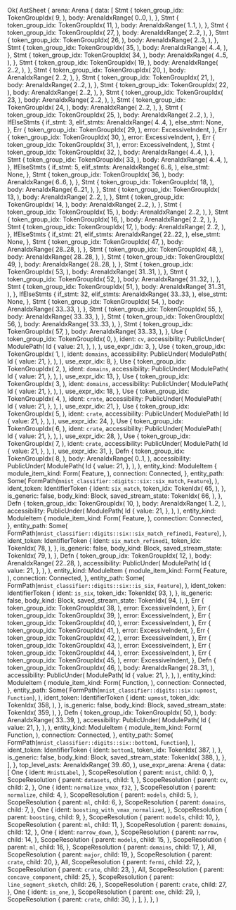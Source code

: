 Ok(
    AstSheet {
        arena: Arena {
            data: [
                Stmt {
                    token_group_idx: TokenGroupIdx(
                        9,
                    ),
                    body: ArenaIdxRange(
                        0..0,
                    ),
                },
                Stmt {
                    token_group_idx: TokenGroupIdx(
                        11,
                    ),
                    body: ArenaIdxRange(
                        1..1,
                    ),
                },
                Stmt {
                    token_group_idx: TokenGroupIdx(
                        27,
                    ),
                    body: ArenaIdxRange(
                        2..2,
                    ),
                },
                Stmt {
                    token_group_idx: TokenGroupIdx(
                        26,
                    ),
                    body: ArenaIdxRange(
                        2..3,
                    ),
                },
                Stmt {
                    token_group_idx: TokenGroupIdx(
                        35,
                    ),
                    body: ArenaIdxRange(
                        4..4,
                    ),
                },
                Stmt {
                    token_group_idx: TokenGroupIdx(
                        34,
                    ),
                    body: ArenaIdxRange(
                        4..5,
                    ),
                },
                Stmt {
                    token_group_idx: TokenGroupIdx(
                        19,
                    ),
                    body: ArenaIdxRange(
                        2..2,
                    ),
                },
                Stmt {
                    token_group_idx: TokenGroupIdx(
                        20,
                    ),
                    body: ArenaIdxRange(
                        2..2,
                    ),
                },
                Stmt {
                    token_group_idx: TokenGroupIdx(
                        21,
                    ),
                    body: ArenaIdxRange(
                        2..2,
                    ),
                },
                Stmt {
                    token_group_idx: TokenGroupIdx(
                        22,
                    ),
                    body: ArenaIdxRange(
                        2..2,
                    ),
                },
                Stmt {
                    token_group_idx: TokenGroupIdx(
                        23,
                    ),
                    body: ArenaIdxRange(
                        2..2,
                    ),
                },
                Stmt {
                    token_group_idx: TokenGroupIdx(
                        24,
                    ),
                    body: ArenaIdxRange(
                        2..2,
                    ),
                },
                Stmt {
                    token_group_idx: TokenGroupIdx(
                        25,
                    ),
                    body: ArenaIdxRange(
                        2..2,
                    ),
                },
                IfElseStmts {
                    if_stmt: 3,
                    elif_stmts: ArenaIdxRange(
                        4..4,
                    ),
                    else_stmt: None,
                },
                Err {
                    token_group_idx: TokenGroupIdx(
                        29,
                    ),
                    error: ExcessiveIndent,
                },
                Err {
                    token_group_idx: TokenGroupIdx(
                        30,
                    ),
                    error: ExcessiveIndent,
                },
                Err {
                    token_group_idx: TokenGroupIdx(
                        31,
                    ),
                    error: ExcessiveIndent,
                },
                Stmt {
                    token_group_idx: TokenGroupIdx(
                        32,
                    ),
                    body: ArenaIdxRange(
                        4..4,
                    ),
                },
                Stmt {
                    token_group_idx: TokenGroupIdx(
                        33,
                    ),
                    body: ArenaIdxRange(
                        4..4,
                    ),
                },
                IfElseStmts {
                    if_stmt: 5,
                    elif_stmts: ArenaIdxRange(
                        6..6,
                    ),
                    else_stmt: None,
                },
                Stmt {
                    token_group_idx: TokenGroupIdx(
                        36,
                    ),
                    body: ArenaIdxRange(
                        6..6,
                    ),
                },
                Stmt {
                    token_group_idx: TokenGroupIdx(
                        18,
                    ),
                    body: ArenaIdxRange(
                        6..21,
                    ),
                },
                Stmt {
                    token_group_idx: TokenGroupIdx(
                        13,
                    ),
                    body: ArenaIdxRange(
                        2..2,
                    ),
                },
                Stmt {
                    token_group_idx: TokenGroupIdx(
                        14,
                    ),
                    body: ArenaIdxRange(
                        2..2,
                    ),
                },
                Stmt {
                    token_group_idx: TokenGroupIdx(
                        15,
                    ),
                    body: ArenaIdxRange(
                        2..2,
                    ),
                },
                Stmt {
                    token_group_idx: TokenGroupIdx(
                        16,
                    ),
                    body: ArenaIdxRange(
                        2..2,
                    ),
                },
                Stmt {
                    token_group_idx: TokenGroupIdx(
                        17,
                    ),
                    body: ArenaIdxRange(
                        2..2,
                    ),
                },
                IfElseStmts {
                    if_stmt: 21,
                    elif_stmts: ArenaIdxRange(
                        22..22,
                    ),
                    else_stmt: None,
                },
                Stmt {
                    token_group_idx: TokenGroupIdx(
                        47,
                    ),
                    body: ArenaIdxRange(
                        28..28,
                    ),
                },
                Stmt {
                    token_group_idx: TokenGroupIdx(
                        48,
                    ),
                    body: ArenaIdxRange(
                        28..28,
                    ),
                },
                Stmt {
                    token_group_idx: TokenGroupIdx(
                        49,
                    ),
                    body: ArenaIdxRange(
                        28..28,
                    ),
                },
                Stmt {
                    token_group_idx: TokenGroupIdx(
                        53,
                    ),
                    body: ArenaIdxRange(
                        31..31,
                    ),
                },
                Stmt {
                    token_group_idx: TokenGroupIdx(
                        52,
                    ),
                    body: ArenaIdxRange(
                        31..32,
                    ),
                },
                Stmt {
                    token_group_idx: TokenGroupIdx(
                        51,
                    ),
                    body: ArenaIdxRange(
                        31..31,
                    ),
                },
                IfElseStmts {
                    if_stmt: 32,
                    elif_stmts: ArenaIdxRange(
                        33..33,
                    ),
                    else_stmt: None,
                },
                Stmt {
                    token_group_idx: TokenGroupIdx(
                        54,
                    ),
                    body: ArenaIdxRange(
                        33..33,
                    ),
                },
                Stmt {
                    token_group_idx: TokenGroupIdx(
                        55,
                    ),
                    body: ArenaIdxRange(
                        33..33,
                    ),
                },
                Stmt {
                    token_group_idx: TokenGroupIdx(
                        56,
                    ),
                    body: ArenaIdxRange(
                        33..33,
                    ),
                },
                Stmt {
                    token_group_idx: TokenGroupIdx(
                        57,
                    ),
                    body: ArenaIdxRange(
                        33..33,
                    ),
                },
                Use {
                    token_group_idx: TokenGroupIdx(
                        0,
                    ),
                    ident: `cv`,
                    accessibility: PublicUnder(
                        ModulePath(
                            Id {
                                value: 21,
                            },
                        ),
                    ),
                    use_expr_idx: 3,
                },
                Use {
                    token_group_idx: TokenGroupIdx(
                        1,
                    ),
                    ident: `domains`,
                    accessibility: PublicUnder(
                        ModulePath(
                            Id {
                                value: 21,
                            },
                        ),
                    ),
                    use_expr_idx: 8,
                },
                Use {
                    token_group_idx: TokenGroupIdx(
                        2,
                    ),
                    ident: `domains`,
                    accessibility: PublicUnder(
                        ModulePath(
                            Id {
                                value: 21,
                            },
                        ),
                    ),
                    use_expr_idx: 13,
                },
                Use {
                    token_group_idx: TokenGroupIdx(
                        3,
                    ),
                    ident: `domains`,
                    accessibility: PublicUnder(
                        ModulePath(
                            Id {
                                value: 21,
                            },
                        ),
                    ),
                    use_expr_idx: 18,
                },
                Use {
                    token_group_idx: TokenGroupIdx(
                        4,
                    ),
                    ident: `crate`,
                    accessibility: PublicUnder(
                        ModulePath(
                            Id {
                                value: 21,
                            },
                        ),
                    ),
                    use_expr_idx: 21,
                },
                Use {
                    token_group_idx: TokenGroupIdx(
                        5,
                    ),
                    ident: `crate`,
                    accessibility: PublicUnder(
                        ModulePath(
                            Id {
                                value: 21,
                            },
                        ),
                    ),
                    use_expr_idx: 24,
                },
                Use {
                    token_group_idx: TokenGroupIdx(
                        6,
                    ),
                    ident: `crate`,
                    accessibility: PublicUnder(
                        ModulePath(
                            Id {
                                value: 21,
                            },
                        ),
                    ),
                    use_expr_idx: 28,
                },
                Use {
                    token_group_idx: TokenGroupIdx(
                        7,
                    ),
                    ident: `crate`,
                    accessibility: PublicUnder(
                        ModulePath(
                            Id {
                                value: 21,
                            },
                        ),
                    ),
                    use_expr_idx: 31,
                },
                Defn {
                    token_group_idx: TokenGroupIdx(
                        8,
                    ),
                    body: ArenaIdxRange(
                        0..1,
                    ),
                    accessibility: PublicUnder(
                        ModulePath(
                            Id {
                                value: 21,
                            },
                        ),
                    ),
                    entity_kind: ModuleItem {
                        module_item_kind: Form(
                            Feature,
                        ),
                        connection: Connected,
                    },
                    entity_path: Some(
                        FormPath(`mnist_classifier::digits::six::six_match`, `Feature`),
                    ),
                    ident_token: IdentifierToken {
                        ident: `six_match`,
                        token_idx: TokenIdx(
                            65,
                        ),
                    },
                    is_generic: false,
                    body_kind: Block,
                    saved_stream_state: TokenIdx(
                        66,
                    ),
                },
                Defn {
                    token_group_idx: TokenGroupIdx(
                        10,
                    ),
                    body: ArenaIdxRange(
                        1..2,
                    ),
                    accessibility: PublicUnder(
                        ModulePath(
                            Id {
                                value: 21,
                            },
                        ),
                    ),
                    entity_kind: ModuleItem {
                        module_item_kind: Form(
                            Feature,
                        ),
                        connection: Connected,
                    },
                    entity_path: Some(
                        FormPath(`mnist_classifier::digits::six::six_match_refined1`, `Feature`),
                    ),
                    ident_token: IdentifierToken {
                        ident: `six_match_refined1`,
                        token_idx: TokenIdx(
                            78,
                        ),
                    },
                    is_generic: false,
                    body_kind: Block,
                    saved_stream_state: TokenIdx(
                        79,
                    ),
                },
                Defn {
                    token_group_idx: TokenGroupIdx(
                        12,
                    ),
                    body: ArenaIdxRange(
                        22..28,
                    ),
                    accessibility: PublicUnder(
                        ModulePath(
                            Id {
                                value: 21,
                            },
                        ),
                    ),
                    entity_kind: ModuleItem {
                        module_item_kind: Form(
                            Feature,
                        ),
                        connection: Connected,
                    },
                    entity_path: Some(
                        FormPath(`mnist_classifier::digits::six::is_six`, `Feature`),
                    ),
                    ident_token: IdentifierToken {
                        ident: `is_six`,
                        token_idx: TokenIdx(
                            93,
                        ),
                    },
                    is_generic: false,
                    body_kind: Block,
                    saved_stream_state: TokenIdx(
                        94,
                    ),
                },
                Err {
                    token_group_idx: TokenGroupIdx(
                        38,
                    ),
                    error: ExcessiveIndent,
                },
                Err {
                    token_group_idx: TokenGroupIdx(
                        39,
                    ),
                    error: ExcessiveIndent,
                },
                Err {
                    token_group_idx: TokenGroupIdx(
                        40,
                    ),
                    error: ExcessiveIndent,
                },
                Err {
                    token_group_idx: TokenGroupIdx(
                        41,
                    ),
                    error: ExcessiveIndent,
                },
                Err {
                    token_group_idx: TokenGroupIdx(
                        42,
                    ),
                    error: ExcessiveIndent,
                },
                Err {
                    token_group_idx: TokenGroupIdx(
                        43,
                    ),
                    error: ExcessiveIndent,
                },
                Err {
                    token_group_idx: TokenGroupIdx(
                        44,
                    ),
                    error: ExcessiveIndent,
                },
                Err {
                    token_group_idx: TokenGroupIdx(
                        45,
                    ),
                    error: ExcessiveIndent,
                },
                Defn {
                    token_group_idx: TokenGroupIdx(
                        46,
                    ),
                    body: ArenaIdxRange(
                        28..31,
                    ),
                    accessibility: PublicUnder(
                        ModulePath(
                            Id {
                                value: 21,
                            },
                        ),
                    ),
                    entity_kind: ModuleItem {
                        module_item_kind: Form(
                            Function,
                        ),
                        connection: Connected,
                    },
                    entity_path: Some(
                        FormPath(`mnist_classifier::digits::six::upmost`, `Function`),
                    ),
                    ident_token: IdentifierToken {
                        ident: `upmost`,
                        token_idx: TokenIdx(
                            358,
                        ),
                    },
                    is_generic: false,
                    body_kind: Block,
                    saved_stream_state: TokenIdx(
                        359,
                    ),
                },
                Defn {
                    token_group_idx: TokenGroupIdx(
                        50,
                    ),
                    body: ArenaIdxRange(
                        33..39,
                    ),
                    accessibility: PublicUnder(
                        ModulePath(
                            Id {
                                value: 21,
                            },
                        ),
                    ),
                    entity_kind: ModuleItem {
                        module_item_kind: Form(
                            Function,
                        ),
                        connection: Connected,
                    },
                    entity_path: Some(
                        FormPath(`mnist_classifier::digits::six::bottom1`, `Function`),
                    ),
                    ident_token: IdentifierToken {
                        ident: `bottom1`,
                        token_idx: TokenIdx(
                            387,
                        ),
                    },
                    is_generic: false,
                    body_kind: Block,
                    saved_stream_state: TokenIdx(
                        388,
                    ),
                },
            ],
        },
        top_level_asts: ArenaIdxRange(
            39..60,
        ),
        use_expr_arena: Arena {
            data: [
                One {
                    ident: `MnistLabel`,
                },
                ScopeResolution {
                    parent: `mnist`,
                    child: 0,
                },
                ScopeResolution {
                    parent: `datasets`,
                    child: 1,
                },
                ScopeResolution {
                    parent: `cv`,
                    child: 2,
                },
                One {
                    ident: `normalize_vmax_f32`,
                },
                ScopeResolution {
                    parent: `normalize`,
                    child: 4,
                },
                ScopeResolution {
                    parent: `models`,
                    child: 5,
                },
                ScopeResolution {
                    parent: `ml`,
                    child: 6,
                },
                ScopeResolution {
                    parent: `domains`,
                    child: 7,
                },
                One {
                    ident: `boosting_with_vmax_normalized`,
                },
                ScopeResolution {
                    parent: `boosting`,
                    child: 9,
                },
                ScopeResolution {
                    parent: `models`,
                    child: 10,
                },
                ScopeResolution {
                    parent: `ml`,
                    child: 11,
                },
                ScopeResolution {
                    parent: `domains`,
                    child: 12,
                },
                One {
                    ident: `narrow_down`,
                },
                ScopeResolution {
                    parent: `narrow`,
                    child: 14,
                },
                ScopeResolution {
                    parent: `models`,
                    child: 15,
                },
                ScopeResolution {
                    parent: `ml`,
                    child: 16,
                },
                ScopeResolution {
                    parent: `domains`,
                    child: 17,
                },
                All,
                ScopeResolution {
                    parent: `major`,
                    child: 19,
                },
                ScopeResolution {
                    parent: `crate`,
                    child: 20,
                },
                All,
                ScopeResolution {
                    parent: `fermi`,
                    child: 22,
                },
                ScopeResolution {
                    parent: `crate`,
                    child: 23,
                },
                All,
                ScopeResolution {
                    parent: `concave_component`,
                    child: 25,
                },
                ScopeResolution {
                    parent: `line_segment_sketch`,
                    child: 26,
                },
                ScopeResolution {
                    parent: `crate`,
                    child: 27,
                },
                One {
                    ident: `is_one`,
                },
                ScopeResolution {
                    parent: `one`,
                    child: 29,
                },
                ScopeResolution {
                    parent: `crate`,
                    child: 30,
                },
            ],
        },
    },
)